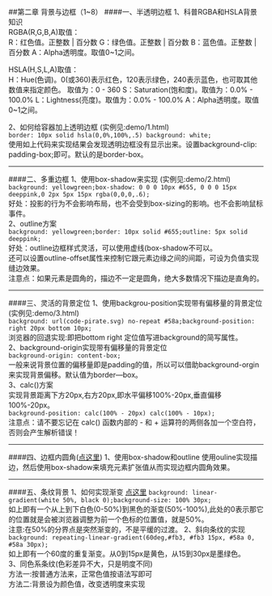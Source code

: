 ##第二章 背景与边框（1~8）
####一、半透明边框
1、科普RGBA和HSLA背景知识  
RGBA(R,G,B,A)取值：  
R：红色值。正整数 | 百分数
G：绿色值。正整数 | 百分数
B：蓝色值。正整数 | 百分数
A：Alpha透明度。取值0~1之间。

HSLA(H,S,L,A)取值：  
H：Hue(色调)。0(或360)表示红色，120表示绿色，240表示蓝色，也可取其他数值来指定颜色。
取值为：0 - 360
S：Saturation(饱和度)。取值为：0.0% - 100.0%
L：Lightness(亮度)。取值为：0.0% - 100.0%
A：Alpha透明度。取值0~1之间。    

2、如何给容器加上透明边框 (实例见:demo/1.html)  
`border: 10px solid hsla(0,0%,100%,.5) background: white;`   
使用如上代码来实现结果会发现透明边框没有显示出来。设置background-clip: padding-box;即可。默认的是border-box。
***
####二、多重边框
1、使用box-shadow来实现 (实例见:demo/2.html)      
`background: yellowgreen;box-shadow: 0 0 0 10px #655, 0 0 0 15px deeppink,0 2px 5px 15px rgba(0,0,0,.6);`  
好处：投影的行为不会影响布局，也不会受到box-sizing的影响。也不会影响鼠标事件。  
2、outline方案  
`background: yellowgreen;border: 10px solid #655;outline: 5px solid deeppink;`  
好处：outline边框样式灵活，可以使用虚线(box-shadow不可以。  
还可以设置outline-offset属性来控制它跟元素边缘之间的间距，可设为负值实现缝边效果。  
注意点：如果元素是圆角的，描边不一定是圆角，绝大多数情况下描边是直角的。
***
####三、灵活的背景定位
1、使用backgrou-position实现带有偏移量的背景定位(实例见:demo/3.html)         
`background: url(code-pirate.svg) no-repeat #58a;background-position: right 20px bottom 10px;`  
浏览器的回退实现:即把bottom right 定位值写进background的简写属性。  
2、background-origin实现带有偏移量的背景定位   
`background-origin: content-box;`  
一般来说背景位置的偏移量即是padding的值，所以可以借助background-orgin来实现背景偏移。默认值为border—box。  
3、calc()方案    
实现背景距离下方20px,右方20px,即水平偏移100%-20px,垂直偏移100%-20px。  
`background-position: calc(100% - 20px) calc(100% - 10px);`  
注意点：请不要忘记在 calc() 函数内部的 - 和 + 运算符的两侧各加一个空白符，否则会产生解析错误！
***
####四、边框内圆角([点这里](http://runjs.cn/code/6sw4mcef))
1、使用box-shadow和outline
使用ouline实现描边，然后使用box-shadow来填充元素扩张值从而实现边框内圆角效果。
***
####五、条纹背景
1、如何实现渐变 [点这里](http://runjs.cn/code/at8ng7eu)
`background: linear-gradient(white 50%, black 0);background-size: 100% 30px;`     
如上即有一个从上到下白色(0-50%)到黑色的渐变(50%-100%),此处的0表示那它的位置就是会被浏览器调整为前一个色标的位置值，就是50%。    
注意:在50%的分界点是突然渐变的，不是平缓的过渡。
2、斜向条纹的实现   
`background: repeating-linear-gradient(60deg,#fb3, #fb3 15px, #58a 0, #58a 30px);`    
如上即有一个60度的重复渐变。从0到15px是黄色，从15到30px是墨绿色。   
3、同色系条纹(色彩差异不大，只是明度不同)   
方法一:按普通方法来，正常色值按语法写即可   
方法二:背景设为颜色值，改变透明度来实现   






